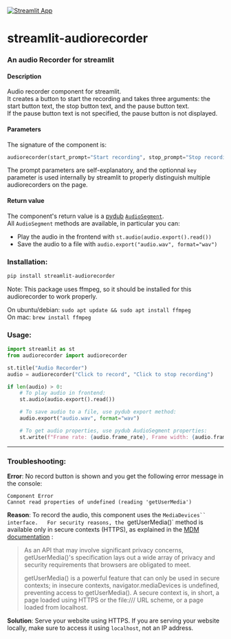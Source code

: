 [![Streamlit App](https://static.streamlit.io/badges/streamlit_badge_black_white.svg)](https://audio-recorder.streamlit.app)
# streamlit-audiorecorder

### An audio Recorder for streamlit

#### Description
Audio recorder component for streamlit.  
It creates a button to start the recording and takes three arguments: the start button text, the stop button text, and the pause button text.  
If the pause button text is not specified, the pause button is not displayed.

#### Parameters
The signature of the component is:
```python
audiorecorder(start_prompt="Start recording", stop_prompt="Stop recording", pause_prompt="", key=None):
```
The prompt parameters are self-explanatory, and the optionnal `key` parameter is used internally by streamlit to properly distinguish multiple audiorecorders on the page.

#### Return value
The component's return value is a [pydub](https://github.com/jiaaro/pydub/) [`AudioSegment`](https://github.com/jiaaro/pydub/blob/master/API.markdown#audiosegment).  
All `AudioSegment` methods are available, in particular you can:
- Play the audio in the frontend with `st.audio(audio.export().read())`
- Save the audio to a file with `audio.export("audio.wav", format="wav")`

### Installation:
```bash
pip install streamlit-audiorecorder
```
Note: This package uses ffmpeg, so it should be installed for this audiorecorder to work properly.

On ubuntu/debian: `sudo apt update && sudo apt install ffmpeg`  
On mac: `brew install ffmpeg`

### Usage:
```python
import streamlit as st
from audiorecorder import audiorecorder

st.title("Audio Recorder")
audio = audiorecorder("Click to record", "Click to stop recording")

if len(audio) > 0:
    # To play audio in frontend:
    st.audio(audio.export().read())  

    # To save audio to a file, use pydub export method:
    audio.export("audio.wav", format="wav")

    # To get audio properties, use pydub AudioSegment properties:
    st.write(f"Frame rate: {audio.frame_rate}, Frame width: {audio.frame_width}, Duration: {audio.duration_seconds} seconds")
```

---
### Troubleshooting:

**Error**: No record button is shown and you get the following error message in the console:
 ```console
 Component Error
 Cannot read properties of undefined (reading 'getUserMedia')
 ```
**Reason**: To record the audio, this component uses the `MediaDevices`` interface.  
For security reasons, the `getUserMedia()` method is available only in secure contexts (HTTPS), as explained in the
[MDM documentation](https://developer.mozilla.org/en-US/docs/Web/API/MediaDevices/getUserMedia) :

> As an API that may involve significant privacy concerns, getUserMedia()'s specification lays out a wide array of privacy and security requirements that browsers are obligated to meet.
> 
> getUserMedia() is a powerful feature that can only be used in secure contexts; in insecure contexts, navigator.mediaDevices is undefined, preventing access to getUserMedia(). A secure context is, in short, a page loaded using HTTPS or the file:/// URL scheme, or a page loaded from localhost.

**Solution**: Serve your website using HTTPS. If you are serving your website locally, make sure to access it using `localhost`, not an IP address.


